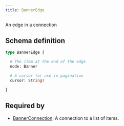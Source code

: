 ```yaml
---
title: BannerEdge
---
```


An edge in a connection

## Schema definition
```graphql
type BannerEdge {

  # The item at the end of the edge
  node: Banner 

  # A cursor for use in pagination
  cursor: String! 

}
```

## Required by
* [BannerConnection](graphql/schema/bannerconnection.md): A connection to a list of items.
